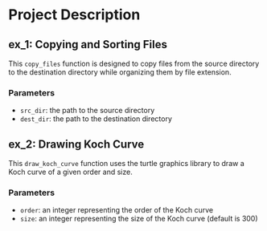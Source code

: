 # Project Description

## ex_1: Copying and Sorting Files

This `copy_files` function is designed to copy files from the source directory to the destination directory while organizing them by file extension.

### Parameters
- `src_dir`: the path to the source directory
- `dest_dir`: the path to the destination directory

## ex_2: Drawing Koch Curve

This `draw_koch_curve` function uses the turtle graphics library to draw a Koch curve of a given order and size.

### Parameters
- `order`: an integer representing the order of the Koch curve
- `size`: an integer representing the size of the Koch curve (default is 300)